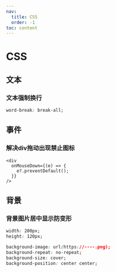 ```yaml
---
nav: 
  title: CSS
  order: -1
toc: content
---
```

# CSS
## 文本
### 文本强制换行
``` css
word-break: break-all;
```
## 事件
### 解决div拖动出现禁止图标
``` text
<div 
  onMouseDown={(e) => {
    e?.preventDefault();
  }}
/>
```
## 背景
### 背景图片居中显示防变形
``` css
width: 200px;
height: 120px;

background-image: url(https://----.png);
background-repeat: no-repeat;
background-size: cover;
background-position: center center;
```

